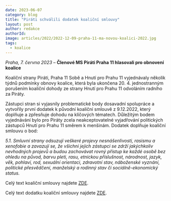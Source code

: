 ```yaml
---
date: 2023-06-07
category: blog
title: "Piráti schválili dodatek koaliční smlouvy"
layout: post
author: redakce
authorId: 
image: articles/2022/2022-12-09-praha-11-ma-novou-koalici-2022.jpg
tags: 
  - koalice
---
```


*Praha, 7. června 2023* – **Členové MS Piráti Praha 11 hlasovali pro obnovení koalice**

Koaliční strany Piráti, Praha 11 Sobě a Hnutí pro Prahu 11 vyjednávaly několik týdnů podmínky obnovy koalice, která byla ukončena 20. 4. jednostranným porušením koaliční dohody ze strany Hnutí pro Prahu 11 odvoláním radního za Piráty.

Zástupci stran si vyjasnily problematické body dosavadní spolupráce a vytvořily první dodatek k původní koaliční smlouvě z 9.12.2022, který doplňuje a zpřesňuje dohodu na klíčových tématech. Důležitým bodem vyjednávání bylo pro Piráty zcela neakceptovatelné vyjadřování politických zástupců Hnutí pro Prahu 11 směrem k menšinám. Dodatek doplňuje koaliční smlouvu o bod:

*5.1. Smluvní strany odsuzují veškeré projevy nesnášenlivosti, rasismu a xenofobie a zavazují se, že všichni jejich zástupci se zdrží jakýchkoliv nevhodných projevů a budou zachovávat rovný přístup ke každé osobě bez ohledu na původ, barvu pleti, rasu, etnickou příslušnost, národnost, jazyk, věk, pohlaví, rod, sexuální orientaci, zdravotní stav, náboženské vyznání, politické přesvědčení, manželský a rodinný stav či sociálně-ekonomický status.*

Celý text koaliční smlouvy najdete [ZDE](https://a.pirati.cz/praha11/pdf/Koali%C4%8Dn%C3%AD%20smlouva%20HPP%2BP11S%2BPir.pdf).

Celý text dodatku koaliční smlouvy najdete [ZDE](https://a.pirati.cz/praha11/pdf/2023-06-07-dodatek-koalicni-smlouva).

